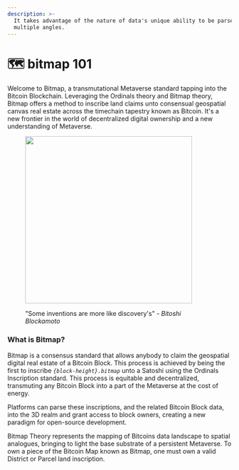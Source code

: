 ```yaml
---
description: >-
  It takes advantage of the nature of data's unique ability to be parsed from
  multiple angles.
---
```


# 🗺️ bitmap 101

Welcome to Bitmap, a transmutational Metaverse standard tapping into the Bitcoin Blockchain. Leveraging the Ordinals theory and Bitmap theory, Bitmap offers a method to inscribe land claims unto consensual geospatial canvas real estate across the timechain tapestry known as Bitcoin. It's a new frontier in the world of decentralized digital ownership and a new understanding of Metaverse.

<figure><img src=".gitbook/assets/Bitoshi.png" alt="" width="375"><figcaption><p>"Some inventions are more like discovery's" - <em>Bitoshi Blockamoto</em></p></figcaption></figure>

### What is Bitmap?

Bitmap is a consensus standard that allows anybody to claim the geospatial digital real estate of a Bitcoin Block. This process is achieved by being the first to inscribe _`{block-height}.bitmap`_ unto a Satoshi using the Ordinals Inscription standard. This process is equitable and decentralized, transmuting any Bitcoin Block into a part of the Metaverse at the cost of energy.

Platforms can parse these inscriptions, and the related Bitcoin Block data, into the 3D realm and grant access to block owners, creating a new paradigm for open-source development.

Bitmap Theory represents the mapping of Bitcoins data landscape to spatial analogues, bringing to light the base substrate of a persistent Metaverse. To own a piece of the Bitcoin Map known as Bitmap, one must own a valid District or Parcel land inscription.
